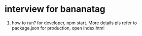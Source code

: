 # interview for bananatag

1. how to run? 
    for developer, npm start. More details pls refer to package.json
    for production, open index.html

